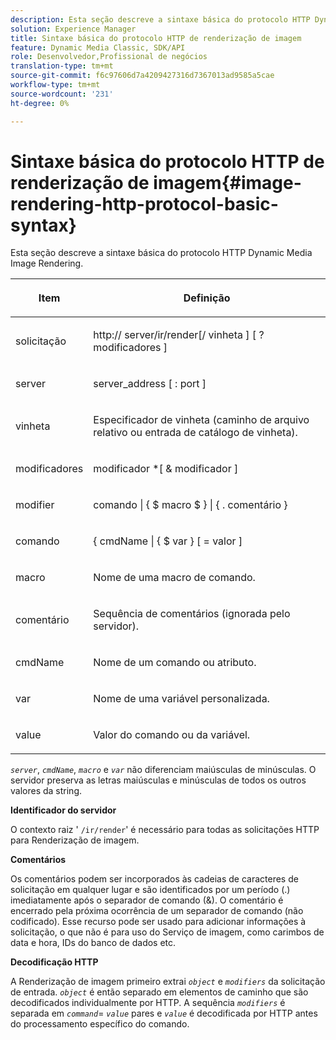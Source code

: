 ```yaml
---
description: Esta seção descreve a sintaxe básica do protocolo HTTP Dynamic Media Image Rendering.
solution: Experience Manager
title: Sintaxe básica do protocolo HTTP de renderização de imagem
feature: Dynamic Media Classic, SDK/API
role: Desenvolvedor,Profissional de negócios
translation-type: tm+mt
source-git-commit: f6c97606d7a4209427316d7367013ad9585a5cae
workflow-type: tm+mt
source-wordcount: '231'
ht-degree: 0%

---
```



# Sintaxe básica do protocolo HTTP de renderização de imagem{#image-rendering-http-protocol-basic-syntax}

Esta seção descreve a sintaxe básica do protocolo HTTP Dynamic Media Image Rendering.

<table id="table_0A7D7207EE6D4B08B62BE8620EBE0B25"> 
 <thead> 
  <tr> 
   <th colname="col1" class="entry"> <p>Item </p> </th> 
   <th colname="col2" class="entry"> <p>Definição </p> </th> 
  </tr> 
 </thead>
 <tbody> 
  <tr> 
   <td colname="col1"> <p><span class="varname"> solicitação</span> </p> </td> 
   <td colname="col2"> <p>http://<span class="varname"> server</span>/ir/render[/<span class="varname"> vinheta</span> ] [ ?<span class="varname"> modificadores</span> ] </p> </td> 
  </tr> 
  <tr> 
   <td colname="col1"> <p><span class="varname"> server  </span> </p> </td> 
   <td colname="col2"> <p><span class="varname"> server_address</span> [ :<span class="varname"> port</span> ] </p> </td> 
  </tr> 
  <tr> 
   <td colname="col1"> <p><span class="varname"> vinheta  </span> </p> </td> 
   <td colname="col2"> <p>Especificador de vinheta (caminho de arquivo relativo ou entrada de catálogo de vinheta). </p> </td> 
  </tr> 
  <tr> 
   <td colname="col1"> <p><span class="varname"> modificadores  </span> </p> </td> 
   <td colname="col2"> <p><span class="varname"> modificador</span> *[ &amp;  <span class="varname"> modificador</span> ] </p> </td> 
  </tr> 
  <tr> 
   <td colname="col1"> <p><span class="varname"> modifier  </span> </p> </td> 
   <td colname="col2"> <p><span class="varname"> comando</span> | { $  <span class="varname"> macro</span> $ } | { .<span class="varname"> comentário</span> } </p> </td> 
  </tr> 
  <tr> 
   <td colname="col1"> <p><span class="varname"> comando  </span> </p> </td> 
   <td colname="col2"> <p>{ <span class="varname"> cmdName</span> | { $<span class="varname"> var</span> } [ = <span class="varname"> valor</span> ] </p> </td> 
  </tr> 
  <tr> 
   <td colname="col1"> <p><span class="varname"> macro  </span> </p> </td> 
   <td colname="col2"> <p>Nome de uma macro de comando. </p> </td> 
  </tr> 
  <tr> 
   <td colname="col1"> <p><span class="varname"> comentário  </span> </p> </td> 
   <td colname="col2"> <p>Sequência de comentários (ignorada pelo servidor). </p> </td> 
  </tr> 
  <tr> 
   <td colname="col1"> <p><span class="varname"> cmdName  </span> </p> </td> 
   <td colname="col2"> <p>Nome de um comando ou atributo. </p> </td> 
  </tr> 
  <tr> 
   <td colname="col1"> <p><span class="varname"> var  </span> </p> </td> 
   <td colname="col2"> <p>Nome de uma variável personalizada. </p> </td> 
  </tr> 
  <tr> 
   <td colname="col1"> <p><span class="varname"> value  </span> </p> </td> 
   <td colname="col2"> <p>Valor do comando ou da variável. </p> </td> 
  </tr> 
 </tbody> 
</table>

*`server`*,  *`cmdName`*,  *`macro`* e  *`var`* não diferenciam maiúsculas de minúsculas. O servidor preserva as letras maiúsculas e minúsculas de todos os outros valores da string.

**Identificador do servidor**

O contexto raiz &#39; `/ir/render`&#39; é necessário para todas as solicitações HTTP para Renderização de imagem.

**Comentários**

Os comentários podem ser incorporados às cadeias de caracteres de solicitação em qualquer lugar e são identificados por um período (.) imediatamente após o separador de comando (&amp;). O comentário é encerrado pela próxima ocorrência de um separador de comando (não codificado). Esse recurso pode ser usado para adicionar informações à solicitação, o que não é para uso do Serviço de imagem, como carimbos de data e hora, IDs do banco de dados etc.

**Decodificação HTTP**

A Renderização de imagem primeiro extrai *`object`* e *`modifiers`* da solicitação de entrada. *`object`* é então separado em elementos de caminho que são decodificados individualmente por HTTP. A sequência *`modifiers`* é separada em *`command`*= *`value`* pares e *`value`* é decodificada por HTTP antes do processamento específico do comando.
